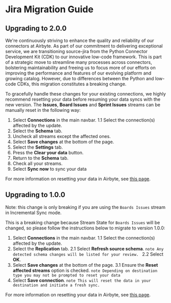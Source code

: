 # Jira Migration Guide

## Upgrading to 2.0.0

We're continuously striving to enhance the quality and reliability of our connectors at Airbyte. As part of our commitment to delivering exceptional service, we are transitioning source-jira from the Python Connector Development Kit (CDK) to our innovative low-code framework. This is part of a strategic move to streamline many processes across connectors, bolstering maintainability and freeing us to focus more of our efforts on improving the performance and features of our evolving platform and growing catalog. However, due to differences between the Python and low-code CDKs, this migration constitutes a breaking change.

To gracefully handle these changes for your existing connections, we highly recommend resetting your data before resuming your data syncs with the new version. The **Issues**, **Board Issues** and **Sprint Issues** streams can be manually reset in the following way:

1. Select **Connections** in the main navbar.
   1.1 Select the connection(s) affected by the update.
2. Select the **Schema** tab.
3. Uncheck all streams except the affected ones.
4. Select **Save changes** at the bottom of the page.
5. Select the **Settings** tab.
6. Press the **Clear your data** button.
7. Return to the **Schema** tab.
8. Check all your streams.
9. Select **Sync now** to sync your data

For more information on resetting your data in Airbyte, see [this page](/operator-guides/clear).

## Upgrading to 1.0.0

Note: this change is only breaking if you are using the `Boards Issues` stream in Incremental Sync mode.

This is a breaking change because Stream State for `Boards Issues` will be changed, so please follow the instructions below to migrate to version 1.0.0:

1. Select **Connections** in the main navbar.
   1.1 Select the connection(s) affected by the update.
2. Select the **Replication** tab.
   2.1 Select **Refresh source schema**.
   `note
     Any detected schema changes will be listed for your review.
     `
   2.2 Select **OK**.
3. Select **Save changes** at the bottom of the page.
   3.1 Ensure the **Reset affected streams** option is checked.
   `note
     Depending on destination type you may not be prompted to reset your data
     `
4. Select **Save connection**.
   `note
 This will reset the data in your destination and initiate a fresh sync.
 `

For more information on resetting your data in Airbyte, see [this page](/operator-guides/clear).
